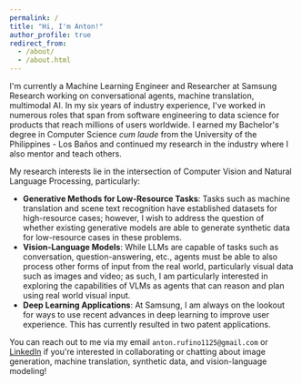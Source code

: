 ```yaml
---
permalink: /
title: "Hi, I'm Anton!"
author_profile: true
redirect_from: 
  - /about/
  - /about.html
---
```


I'm currently a Machine Learning Engineer and Researcher at Samsung Research working on conversational agents, machine translation, multimodal AI. In my six years of industry experience, I've worked in numerous roles that span from software engineering to data science for products that reach millions of users worldwide. I earned my Bachelor's degree in Computer Science *cum laude* from the University of the Philippines - Los Baños and continued my research in the industry where I also mentor and teach others.

My research interests lie in the intersection of Computer Vision and Natural Language Processing, particularly:
- **Generative Methods for Low-Resource Tasks**: Tasks such as machine translation and scene text recognition have established datasets for high-resource cases; however, I wish to address the question of whether existing generative models are able to generate synthetic data for low-resource cases in these problems.
- **Vision-Language Models**: While LLMs are capable of tasks such as conversation, question-answering, etc., agents must be able to also process other forms of input from the real world, particularly visual data such as images and video; as such, I am particularly interested in exploring the capabilities of VLMs as agents that can reason and plan using real world visual input.
- **Deep Learning Applications**: At Samsung, I am always on the lookout for ways to use recent advances in deep learning to improve user experience. This has currently resulted in two patent applications.

You can reach out to me via my email `anton.rufino1125@gmail.com` or [LinkedIn](https://www.linkedin.com/in/antonrufino/) if you're interested in collaborating or chatting about image generation, machine translation, synthetic data, and vision-language modeling!